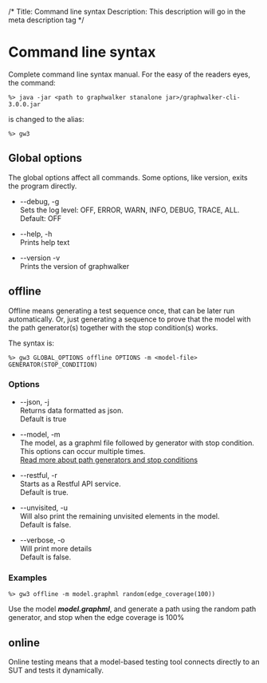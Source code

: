 /*
Title: Command line syntax
Description: This description will go in the meta description tag
*/

# Command line syntax

Complete command line syntax manual. For the easy of the readers eyes, the command:
~~~
%> java -jar <path to graphwalker stanalone jar>/graphwalker-cli-3.0.0.jar
~~~
is changed to the alias:
~~~
%> gw3
~~~

## Global options

The global options affect all commands. Some options, like version, exits the program directly.

* --debug, -g<br>
Sets the log level: OFF, ERROR, WARN, INFO, DEBUG, TRACE, ALL.
Default: OFF<br>

* --help, -h<br>
Prints help text

* --version -v<br>
Prints the version of graphwalker

## offline

Offline means generating a test sequence once, that can be later run automatically. Or, just generating a sequence to prove that the model with the path generator(s) together with the stop condition(s) works.

The syntax is:
~~~
%> gw3 GLOBAL_OPTIONS offline OPTIONS -m <model-file> GENERATOR(STOP_CONDITION)
~~~

### Options

* --json, -j<br>
Returns data formatted as json.<br>
Default is true

* --model, -m <br>
The model, as a graphml file followed by generator with stop condition.<br>
This options can occur multiple times.<br>
[Read more about path generators and stop conditions](path_generators_and_stop_conditions)

* --restful, -r<br>
Starts as a Restful API service.<br>
Default is true.

* --unvisited, -u<br>
Will also print the remaining unvisited elements in the model.<br>
Default is false.

* --verbose, -o<br>
Will print more details<br>
Default is false.

### Examples

~~~
%> gw3 offline -m model.graphml random(edge_coverage(100))
~~~
Use the model ***model.graphml***, and generate a path using the random path generator, and stop when the edge coverage is 100%


## online

Online testing means that a model-based testing tool connects directly to an SUT and tests it dynamically.